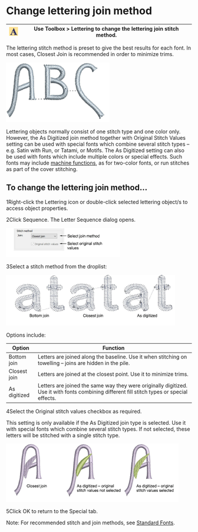 # Change lettering join method

| ![Lettering00059.png](assets/Lettering00059.png) | Use Toolbox > Lettering to change the lettering join stitch method. |
| ------------------------------------------------ | ------------------------------------------------------------------- |

The lettering stitch method is preset to give the best results for each font. In most cases, Closest Join is recommended in order to minimize trims.

![JoinMethod.png](assets/JoinMethod.png)

Lettering objects normally consist of one stitch type and one color only. However, the As Digitized join method together with Original Stitch Values setting can be used with special fonts which combine several stitch types – e.g. Satin with Run, or Tatami, or Motifs. The As Digitized setting can also be used with fonts which include multiple colors or special effects. Such fonts may include [machine functions](../../glossary/glossary), as for two-color fonts, or run stitches as part of the cover stitching.

## To change the lettering join method...

1Right-click the Lettering icon or double-click selected lettering object/s to access object properties.

2Click Sequence. The Letter Sequence dialog opens.

![lettering_advanced00062.png](assets/lettering_advanced00062.png)

3Select a stitch method from the droplist:

![lettering_advanced00065.png](assets/lettering_advanced00065.png)

Options include:

| Option       | Function                                                                                                                                    |
| ------------ | ------------------------------------------------------------------------------------------------------------------------------------------- |
| Bottom join  | Letters are joined along the baseline. Use it when stitching on towelling – joins are hidden in the pile.                                   |
| Closest join | Letters are joined at the closest point. Use it to minimize trims.                                                                          |
| As digitized | Letters are joined the same way they were originally digitized. Use it with fonts combining different fill stitch types or special effects. |

4Select the Original stitch values checkbox as required.

This setting is only available if the As Digitized join type is selected. Use it with special fonts which combine several stitch types. If not selected, these letters will be stitched with a single stitch type.

![lettering_advanced00068.png](assets/lettering_advanced00068.png)

5Click OK to return to the Special tab.

Note: For recommended stitch and join methods, see [Standard Fonts](../../Management/sample_fonts/Standard_Fonts).
